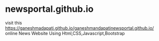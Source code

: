 # newsportal.github.io
visit this https://ganeshmadapati.github.io/ganeshmandapatinewsportal.github.io/
 online News Website Using Html,CSS,Javascript,Bootstrap
